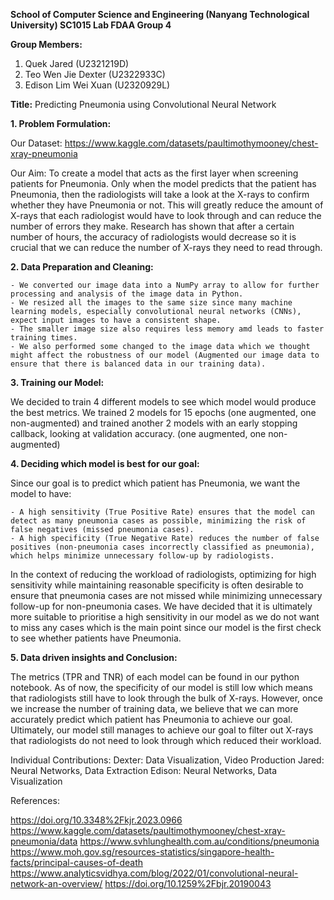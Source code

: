 **School of Computer Science and Engineering (Nanyang Technological University)
SC1015 Lab FDAA Group 4**

**Group Members:**
1. Quek Jared (U2321219D)
2. Teo Wen Jie Dexter (U2322933C)
3. Edison Lim Wei Xuan (U2320929L)

**Title:** Predicting Pneumonia using Convolutional Neural Network

**1. Problem Formulation:**

Our Dataset: https://www.kaggle.com/datasets/paultimothymooney/chest-xray-pneumonia

Our Aim: To create a model that acts as the first layer when screening patients for Pneumonia. Only when the model predicts that the patient has Pneumonia, then the radiologists will take a look at the X-rays to confirm whether they have Pneumonia or not. This will greatly reduce the amount of X-rays that each radiologist would have to look through and can reduce the number of errors they make. Research has shown that after a certain number of hours, the accuracy of radiologists would decrease so it is crucial that we can reduce the number of X-rays they need to read through. 

**2. Data Preparation and Cleaning:**

    - We converted our image data into a NumPy array to allow for further processing and analysis of the image data in Python.
    - We resized all the images to the same size since many machine learning models, especially convolutional neural networks (CNNs), expect input images to have a consistent shape.
    - The smaller image size also requires less memory amd leads to faster training times.
    - We also performed some changed to the image data which we thought might affect the robustness of our model (Augmented our image data to ensure that there is balanced data in our training data).

**3. Training our Model:**

We decided to train 4 different models to see which model would produce the best metrics. We trained 2 models for 15 epochs (one augmented, one non-augmented) and trained another 2 models with an early stopping callback, looking at validation accuracy. (one augmented, one non-augmented)

**4. Deciding which model is best for our goal:**


Since our goal is to predict which patient has Pneumonia, we want the model to have:

    - A high sensitivity (True Positive Rate) ensures that the model can detect as many pneumonia cases as possible, minimizing the risk of false negatives (missed pneumonia cases).
    - A high specificity (True Negative Rate) reduces the number of false positives (non-pneumonia cases incorrectly classified as pneumonia), which helps minimize unnecessary follow-up by radiologists.

In the context of reducing the workload of radiologists, optimizing for high sensitivity while maintaining reasonable specificity is often desirable to ensure that pneumonia cases are not missed while minimizing unnecessary follow-up for non-pneumonia cases. We have decided that it is ultimately more suitable to prioritise a high sensitivity in our model as we do not want to miss any cases which is the main point since our model is the first check to see whether patients have Pneumonia.

**5. Data driven insights and Conclusion:**

The metrics (TPR and TNR) of each model can be found in our python notebook. As of now, the specificity of our model is still low which means that radiologists still have to look through the bulk of X-rays. However, once we increase the number of training data, we believe that we can more accurately predict which patient has Pneumonia to achieve our goal. Ultimately, our model still manages to achieve our goal to filter out X-rays that radiologists do not need to look through which reduced their workload. 

Individual Contributions:
Dexter: Data Visualization, Video Production
Jared: Neural Networks, Data Extraction
Edison: Neural Networks, Data Visualization

References:

https://doi.org/10.3348%2Fkjr.2023.0966
https://www.kaggle.com/datasets/paultimothymooney/chest-xray-pneumonia/data
https://www.svhlunghealth.com.au/conditions/pneumonia 
https://www.moh.gov.sg/resources-statistics/singapore-health-facts/principal-causes-of-death 
https://www.analyticsvidhya.com/blog/2022/01/convolutional-neural-network-an-overview/ 
https://doi.org/10.1259%2Fbjr.20190043
